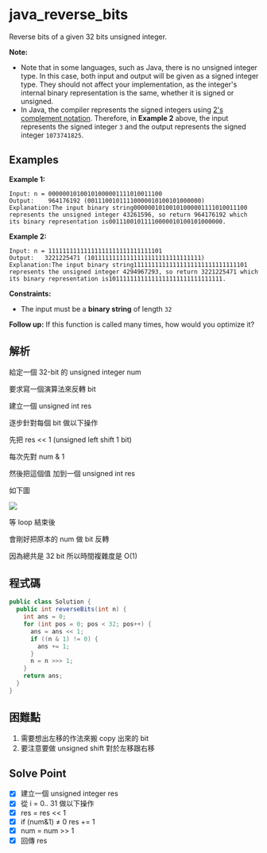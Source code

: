 # java_reverse_bits

Reverse bits of a given 32 bits unsigned integer.

**Note:**

- Note that in some languages, such as Java, there is no unsigned integer type. In this case, both input and output will be given as a signed integer type. They should not affect your implementation, as the integer's internal binary representation is the same, whether it is signed or unsigned.
- In Java, the compiler represents the signed integers using [2's complement notation](https://en.wikipedia.org/wiki/Two%27s_complement). Therefore, in **Example 2** above, the input represents the signed integer `3` and the output represents the signed integer `1073741825`.

## Examples

**Example 1:**

```
Input: n = 00000010100101000001111010011100
Output:    964176192 (00111001011110000010100101000000)
Explanation:The input binary string00000010100101000001111010011100 represents the unsigned integer 43261596, so return 964176192 which its binary representation is00111001011110000010100101000000.

```

**Example 2:**

```
Input: n = 11111111111111111111111111111101
Output:   3221225471 (10111111111111111111111111111111)
Explanation:The input binary string11111111111111111111111111111101 represents the unsigned integer 4294967293, so return 3221225471 which its binary representation is10111111111111111111111111111111.

```

**Constraints:**

- The input must be a **binary string** of length `32`

**Follow up:** If this function is called many times, how would you optimize it?

## 解析

給定一個 32-bit 的 unsigned integer  num

要求寫一個演算法來反轉 bit

建立一個 unsigned int res

逐步針對每個 bit 做以下操作

先把 res << 1 (unsigned left shift 1 bit)

每次先對 num & 1

然後把這個值 加到一個 unsigned int res

如下圖

![](https://i.imgur.com/v03ehe1.png)

等 loop 結束後

會剛好把原本的 num 做 bit 反轉

因為總共是 32 bit 所以時間複雜度是 O(1)

## 程式碼
```java
public class Solution {
  public int reverseBits(int n) {
    int ans = 0;
    for (int pos = 0; pos < 32; pos++) {
      ans = ans << 1;
      if ((n & 1) != 0) {
        ans += 1;
      }
      n = n >>> 1;
    }
    return ans;
  }
}

```
## 困難點

1. 需要想出左移的作法來搬 copy 出來的 bit
2. 要注意要做 unsigned shift 對於左移跟右移

## Solve Point

- [x]  建立一個 unsigned integer res
- [x]  從 i = 0.. 31 做以下操作
- [x]  res = res << 1
- [x]  if (num&1) ≠ 0 res += 1
- [x]  num = num >> 1
- [x]  回傳 res